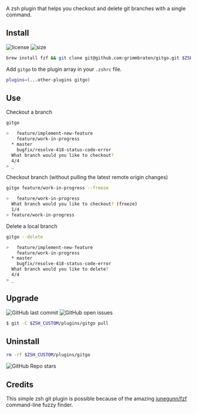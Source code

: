 A zsh plugin that helps you checkout and delete git branches with a single command.

## Install

![license](https://img.shields.io/github/license/grimmbraten/gitgo?style=flat&color=blue)
![size](https://img.shields.io/github/repo-size/grimmbraten/gitgo?style=flat&color=blue)

```bash
brew install fzf && git clone git@github.com:grimmbraten/gitgo.git $ZSH_CUSTOM/plugins/gitgo
```

Add `gitgo` to the plugin array in your `.zshrc` file.

```bash
plugins=(...other-plugins gitgo)
```

## Use

Checkout a branch

```bash
gitgo

>   feature/implement-new-feature
    feature/work-in-progress
  * master
    bugfix/resolve-418-status-code-error
  What branch would you like to checkout?
  4/4
> _
```

Checkout branch (without pulling the latest remote origin changes)

```bash
gitgo feature/work-in-progress --freeze

>   feature/work-in-progress
  What branch would you like to checkout? (freeze)
  1/4
> feature/work-in-progress
```

Delete a local branch

```bash
gitgo --delete

>   feature/implement-new-feature
    feature/work-in-progress
  * master
    bugfix/resolve-418-status-code-error
  What branch would you like to delete?
  4/4
> _
```

## Upgrade

![GitHub last commit](https://img.shields.io/github/last-commit/grimmbraten/gitgo?style=flat&color=blue)
![GitHub open issues](https://img.shields.io/github/issues-raw/grimmbraten/gitgo?style=flat&color=blue)

```bash
$ git -C $ZSH_CUSTOM/plugins/gitgo pull
```

## Uninstall

```bash
rm -rf $ZSH_CUSTOM/plugins/gitgo
```

![GitHub Repo stars](https://img.shields.io/github/stars/grimmbraten/gitgo?style=social)

## Credits

This simple zsh git plugin is possible because of the amazing [junegunn/fzf](https://github.com/junegunn/fzf) command-line fuzzy finder.
